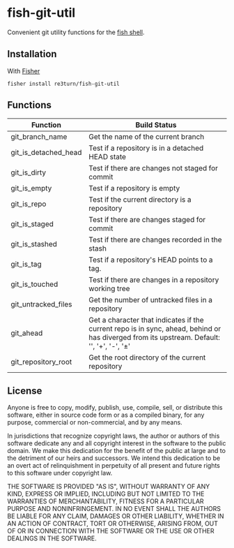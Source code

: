 # fish-git-util

Convenient git utility functions for the [fish shell](https://fishshell.com).

## Installation

With [Fisher](https://github.com/jorgebucaran/fisher)

```
fisher install re3turn/fish-git-util
```

## Functions

| Function             | Build Status                                                                                                                               |
| -------------------- | ------------------------------------------------------------------------------------------------------------------------------------------ |
| git_branch_name      | Get the name of the current branch                                                                                                         |
| git_is_detached_head | Test if a repository is in a detached HEAD state                                                                                           |
| git_is_dirty         | Test if there are changes not staged for commit                                                                                            |
| git_is_empty         | Test if a repository is empty                                                                                                              |
| git_is_repo          | Test if the current directory is a repository                                                                                              |
| git_is_staged        | Test if there are changes staged for commit                                                                                                |
| git_is_stashed       | Test if there are changes recorded in the stash                                                                                            |
| git_is_tag           | Test if a repository's HEAD points to a tag.                                                                                               |
| git_is_touched       | Test if there are changes in a repository working tree                                                                                     |
| git_untracked_files  | Get the number of untracked files in a repository                                                                                          |
| git_ahead            | Get a character that indicates if the current repo is in sync, ahead, behind or has diverged from its upstream. Default: '', '+', '-', '±' |
| git_repository_root  | Get the root directory of the current repository                                                                                           |

## License

Anyone is free to copy, modify, publish, use, compile, sell, or distribute this software, either in source code form or as a compiled binary, for any purpose, commercial or non-commercial, and by any means.

In jurisdictions that recognize copyright laws, the author or authors of this software dedicate any and all copyright interest in the software to the public domain. We make this dedication for the benefit of the public at large and to the detriment of our heirs and successors. We intend this dedication to be an overt act of relinquishment in perpetuity of all present and future rights to this software under copyright law.

THE SOFTWARE IS PROVIDED "AS IS", WITHOUT WARRANTY OF ANY KIND, EXPRESS OR IMPLIED, INCLUDING BUT NOT LIMITED TO THE WARRANTIES OF MERCHANTABILITY, FITNESS FOR A PARTICULAR PURPOSE AND NONINFRINGEMENT. IN NO EVENT SHALL THE AUTHORS BE LIABLE FOR ANY CLAIM, DAMAGES OR OTHER LIABILITY, WHETHER IN AN ACTION OF CONTRACT, TORT OR OTHERWISE, ARISING FROM, OUT OF OR IN CONNECTION WITH THE SOFTWARE OR THE USE OR OTHER DEALINGS IN THE SOFTWARE.
